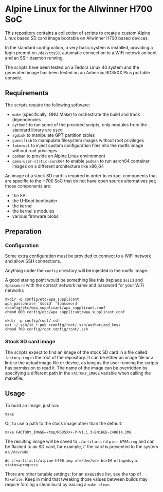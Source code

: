 # Alpine Linux for the Allwinner H700 SoC

This repository contains a collection of scripts to create a custom Alpine
Linux based SD card image bootable on Allwinner H700 based devices.

In the standard configuration, a very basic system is installed, providing
a login prompt on `/dev/ttyS0`, automatic connection to a WiFi netowk on boot
and an SSH daemon running.

The scripts have been tested on a Fedora Linux 40 system and the generated
image has been tested on an Anbernic RG35XX Plus portable console.

## Requirements

The scripts require the following software:

- `make` (specifically, GNU Make) to orchestrate the build and track
  dependencies
- `python3` to run some of the provided scripts; only modules from the
  standard library are used
- `sgdisk` to manipulate GPT partition tables
- `guestfish` to manipulate filesystem images without root privileges
- `fakeroot` to inject custom configuration files into the rootfs image
  without root privileges
- `podman` to provide an Alpine Linux environment
- `qemu-user-static-aarch64` to enable `podman` to run aarch64 container
  images on a different architecture like x86_64

An image of a stock SD card is required in order to extract components that
are specific to the H700 SoC that do not have open source alternatives yet;
those components are:

- the SPL
- the U-Boot bootloader
- the kernel
- the kernel's modules
- various firmware blobs

## Preparation

### Configuration

Some extra configuration must be provided to connect to a WiFi network and
allow SSH connections.

Anything under the `config` directory will be injected in the rootfs image.

A good staring point would be something like this (replace `$ssid` and
`$password` with the correct network name and password for your WiFi network):

```shell
mkdir -p config/etc/wpa_supplicant
wpa_passphrase '$ssid' '$password' >config/etc/wpa_supplicant/wpa_supplicant.conf
chmod 600 config/etc/wpa_supplicant/wpa_supplicant.conf

mkdir -p config/root/.ssh
cat ~/.ssh/id_*.pub >config/root/.ssh/authorized_keys
chmod 700 config/root config/root/.ssh
```

### Stock SD card image

The scripts expect to find an image of the stock SD card in a file called
`factory.img` in the root of the repository. It can be either an image file or
a link to the actual image file or device, as long as the user running the
scripts has permission to read it. The name of the image can be overridden by
specifying a different path in the `FACTORY_IMAGE` variable when calling the
makefile.

## Usage

To build an image, just run:

```shell
make
```

Or, to use a path to the stock image other than the default:

```shell
make FACTORY_IMAGE=/tmp/RG35XX+-P-V1.1.3-EN16GB-240614.IMG
```

The resulting image will be saved to `./artifacts/alpine-h700.img` and can be
flashed to an SD card, for example, if the card is presented to the system as
`/dev/sde`:

```shell
dd if=artifacts/alpine-h700.img of=/dev/sde bs=1M oflag=dsync status=progress
```

There are other tunable settings: for an exaustive list, see the top of
`Makefile`. Keep in mind that tweaking those values between builds may require
forcing a clean build by issuing a `make clean`.
